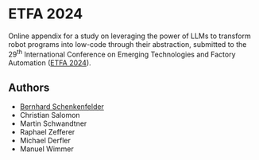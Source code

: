 # ETFA 2024
Online appendix for a study on leveraging the power of LLMs to transform robot programs into low-code through their abstraction, submitted to the 29<sup>th</sup> International Conference on Emerging Technologies and Factory Automation ([ETFA 2024](https://2024.ieee-etfa.org/)).

## Authors
- [Bernhard Schenkenfelder](https://github.com/bernland)
- Christian Salomon
- Martin Schwandtner
- Raphael Zefferer
- Michael Derfler
- Manuel Wimmer
